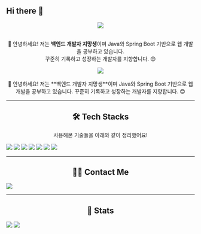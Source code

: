 ## Hi there 👋

<!--
**HyunSubb/HyunSubb** is a ✨ _special_ ✨ repository because its `README.md` (this file) appears on your GitHub profile.

Here are some ideas to get you started:

- 🔭 I’m currently working on ...
- 🌱 I’m currently learning ...
- 👯 I’m looking to collaborate on ...
- 🤔 I’m looking for help with ...
- 💬 Ask me about ...
- 📫 How to reach me: ...
- 😄 Pronouns: ...
- ⚡ Fun fact: ...
-->
<!-- 상단 배너 이미지 -->
<div align="center">
  <img src="https://capsule-render.vercel.app/api?type=waving&color=0:3c3c3c,100:0d1117&height=200&text=Hi%20there!%20👋&fontColor=ffffff&fontSize=50&fontAlignY=40&desc=Welcome%20to%20HyunSubb's%20GitHub&descAlignY=60&descAlign=65" />
</div>

<br/>

<!-- 소개 및 간단 설명 -->
<div align="center">

👋 안녕하세요! 저는 **백엔드 개발자 지망생**이며 Java와 Spring Boot 기반으로 웹 개발을 공부하고 있습니다.  
꾸준히 기록하고 성장하는 개발자를 지향합니다. 😊  

<!-- 상단 배너 그대로 유지 -->
<div align="center">
  <img src="https://capsule-render.vercel.app/api?type=waving&color=0:3c3c3c,100:0d1117&height=200&text=Hi%20there!%20👋&fontColor=ffffff&fontSize=50&fontAlignY=40&desc=Welcome%20to%20HyunSubb's%20GitHub&descAlignY=60&descAlign=65" />
</div>

<br/>

<!-- 소개글은 그대로 중앙정렬 -->
<div align="center">
👋 안녕하세요! 저는 **백엔드 개발자 지망생**이며 Java와 Spring Boot 기반으로 웹 개발을 공부하고 있습니다.  
꾸준히 기록하고 성장하는 개발자를 지향합니다. 😊  
</div>

---

## 🛠️ Tech Stacks  
사용해본 기술들을 아래와 같이 정리했어요!

<div style="text-align: left;">

<img src="https://img.shields.io/badge/Spring Boot-6DB33F?style=for-the-badge&logo=Spring Boot&logoColor=white" />
<img src="https://img.shields.io/badge/Spring-6DB33F?style=for-the-badge&logo=Spring&logoColor=white" />
<img src="https://img.shields.io/badge/Java-007396?style=for-the-badge&logo=Java&logoColor=white" />
<img src="https://img.shields.io/badge/MySQL-4479A1?style=for-the-badge&logo=MySQL&logoColor=white" />
<img src="https://img.shields.io/badge/Javascript-F7DF1E?style=for-the-badge&logo=Javascript&logoColor=black" />
<img src="https://img.shields.io/badge/HTML5-E34F26?style=for-the-badge&logo=HTML5&logoColor=white" />
<img src="https://img.shields.io/badge/GitHub-181717?style=for-the-badge&logo=Github&logoColor=white" />

</div>

---

## 🧑‍💻 Contact Me

<div style="text-align: left;">

<a href="https://tnempoleved-diary.tistory.com/" target="_blank">
  <img src="https://img.shields.io/badge/Tistory-000000?style=for-the-badge&logo=Tistory&logoColor=white" />
</a>

</div>

---

## 🏅 Stats

<div align="left">

<img src="https://github-readme-stats.vercel.app/api?username=HyunSubb&show_icons=true&theme=react&hide_border=true" />
<img src="https://github-readme-stats.vercel.app/api/top-langs/?username=HyunSubb&layout=compact&theme=react&hide_border=true" />

</div>


